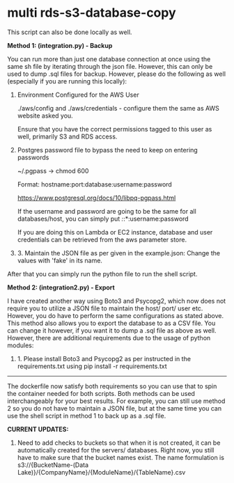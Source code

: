 # multi rds-s3-database-copy
This script can also be done locally as well. 

<p>
<b>Method 1: (integration.py) - Backup</b>
</p>
<p>
You can run more than just one database connection at once using the same sh file by iterating through the json file. However, this can only be used to dump .sql files for backup.
However, please do the following as well (especially if you are running this locally):
</p>

<ol>
<li> Environment Configured for the AWS User

./aws/config and ./aws/credentials - configure them the same as AWS website asked you.

Ensure that you have the correct permissions tagged to this user as well, primarily S3 and RDS access. </li>

<li> Postgres password file to bypass the need to keep on entering passwords

~/.pgpass → chmod 600

Format: hostname:port:database:username:password

https://www.postgresql.org/docs/10/libpq-pgpass.html

If the username and password are going to be the same for all databases/host, you can simply put *:*:*:username:password

If you are doing this on Lambda or EC2 instance, database and user credentials can be retrieved from the aws parameter store. </li>

<li> 3. Maintain the JSON file as per given in the example.json: Change the values with 'fake' in its name. </li>
</ol>

<p>
After that you can simply run the python file to run the shell script.
</p>

<p>
<b>Method 2: (integration2.py) - Export</b>
</p>
<p>
I have created another way using Boto3 and Psycopg2, which now does not require you to utilize a JSON file to maintain the host/ port/ user etc. However, you do have to perform the same configurations as stated above. This method also allows you to export the database to as a CSV file. You can change it however, if you want it to dump a .sql file as above as well. However, there are additional requirements due to the usage of python modules:
</p>

<ol>
<li> 1. Please install Boto3 and Psycopg2 as per instructed in the requirements.txt using pip install -r requirements.txt </li>
</ol>



-------------------------------------------------------------------------------------------------------------------------------------------------------------------
The dockerfile now satisfy both requirements so you can use that to spin the container needed for both scripts. Both methods can be used interchangeably for your best results. For example, you can still use method 2 so you do not have to maintain a JSON file, but at the same time you can use the shell script in method 1 to back up as a .sql file.

<b>CURRENT UPDATES:</b>

<ol>

<li>Need to add checks to buckets so that when it is not created, it can be automatically created for the servers/ databases. Right now, you still have to make sure that the bucket names exist. The name formulation is s3://{BucketName-(Data Lake)}/{CompanyName}/{ModuleName}/{TableName}.csv</li>
</ol>
